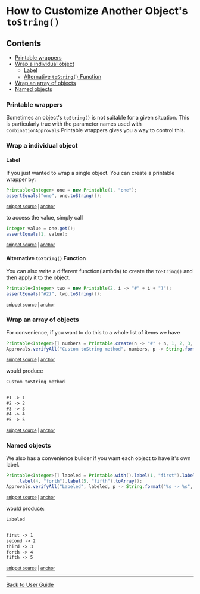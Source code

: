 <a id="top"></a>

# How to Customize Another Object's `toString()` 
<!-- toc -->
## Contents

 * [Printable wrappers](#printable-wrappers)
 * [Wrap a individual object](#wrap-a-individual-object)
   * [Label](#label)
   * [Alternative `toString()` Function](#alternative-tostring-function)
 * [Wrap an array of objects](#wrap-an-array-of-objects)
 * [Named objects](#named-objects)<!-- endToc -->

### Printable wrappers

Sometimes an object's `toString()` is not suitable for a given situation. This is particularly true with the parameter names used with `CombinationApprovals` 
Printable wrappers gives you a way to control this.

### Wrap a individual object
#### Label

If you just wanted to wrap a single object. You can create a printable wrapper by:
 
<!-- snippet: printable_single_label -->
<a id='snippet-printable_single_label'></a>
```java
Printable<Integer> one = new Printable(1, "one");
assertEquals("one", one.toString());
```
<sup><a href='/approvaltests-tests/src/test/java/org/approvaltests/combinations/PrintableTest.java#L14-L17' title='Snippet source file'>snippet source</a> | <a href='#snippet-printable_single_label' title='Start of snippet'>anchor</a></sup>
<!-- endSnippet -->

to access the value, simply call

<!-- snippet: printable_access -->
<a id='snippet-printable_access'></a>
```java
Integer value = one.get();
assertEquals(1, value);
```
<sup><a href='/approvaltests-tests/src/test/java/org/approvaltests/combinations/PrintableTest.java#L18-L21' title='Snippet source file'>snippet source</a> | <a href='#snippet-printable_access' title='Start of snippet'>anchor</a></sup>
<!-- endSnippet -->

#### Alternative `toString()` Function

You can also write a different function(lambda) to create the `toString()` and then apply it to the object.

<!-- snippet: printable_single_lambda -->
<a id='snippet-printable_single_lambda'></a>
```java
Printable<Integer> two = new Printable(2, i -> "#" + i + ")");
assertEquals("#2)", two.toString());
```
<sup><a href='/approvaltests-tests/src/test/java/org/approvaltests/combinations/PrintableTest.java#L22-L25' title='Snippet source file'>snippet source</a> | <a href='#snippet-printable_single_lambda' title='Start of snippet'>anchor</a></sup>
<!-- endSnippet -->

### Wrap an array of objects

For convenience, if you want to do this to a whole list of items we have 

<!-- snippet: printable_array_lambda -->
<a id='snippet-printable_array_lambda'></a>
```java
Printable<Integer>[] numbers = Printable.create(n -> "#" + n, 1, 2, 3, 4, 5);
Approvals.verifyAll("Custom toString method", numbers, p -> String.format("%s -> %s", p, p.get()));
```
<sup><a href='/approvaltests-tests/src/test/java/org/approvaltests/combinations/PrintableTest.java#L36-L39' title='Snippet source file'>snippet source</a> | <a href='#snippet-printable_array_lambda' title='Start of snippet'>anchor</a></sup>
<!-- endSnippet -->

would produce

<!-- snippet: PrintableTest.testCreate.approved.txt -->
<a id='snippet-PrintableTest.testCreate.approved.txt'></a>
```txt
Custom toString method


#1 -> 1
#2 -> 2
#3 -> 3
#4 -> 4
#5 -> 5
```
<sup><a href='/approvaltests-tests/src/test/java/org/approvaltests/combinations/PrintableTest.testCreate.approved.txt#L1-L8' title='Snippet source file'>snippet source</a> | <a href='#snippet-PrintableTest.testCreate.approved.txt' title='Start of snippet'>anchor</a></sup>
<!-- endSnippet -->

### Named objects 

We also has a convenience builder if you want each object to have it's own label.

<!-- snippet: printable_array_labels -->
<a id='snippet-printable_array_labels'></a>
```java
Printable<Integer>[] labeled = Printable.with().label(1, "first").label(2, "second").label(3, "third")
    .label(4, "forth").label(5, "fifth").toArray();
Approvals.verifyAll("Labeled", labeled, p -> String.format("%s -> %s", p, p.get()));
```
<sup><a href='/approvaltests-tests/src/test/java/org/approvaltests/combinations/PrintableTest.java#L44-L48' title='Snippet source file'>snippet source</a> | <a href='#snippet-printable_array_labels' title='Start of snippet'>anchor</a></sup>
<!-- endSnippet -->

would produce:

<!-- snippet: PrintableTest.testLabels.approved.txt -->
<a id='snippet-PrintableTest.testLabels.approved.txt'></a>
```txt
Labeled


first -> 1
second -> 2
third -> 3
forth -> 4
fifth -> 5
```
<sup><a href='/approvaltests-tests/src/test/java/org/approvaltests/combinations/PrintableTest.testLabels.approved.txt#L1-L8' title='Snippet source file'>snippet source</a> | <a href='#snippet-PrintableTest.testLabels.approved.txt' title='Start of snippet'>anchor</a></sup>
<!-- endSnippet -->


---

[Back to User Guide](../README.md#top)
